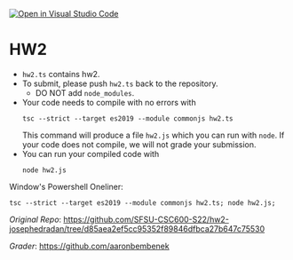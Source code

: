 [![Open in Visual Studio Code](https://classroom.github.com/assets/open-in-vscode-f059dc9a6f8d3a56e377f745f24479a46679e63a5d9fe6f495e02850cd0d8118.svg)](https://classroom.github.com/online_ide?assignment_repo_id=7120829&assignment_repo_type=AssignmentRepo)

# HW2

- `hw2.ts` contains hw2.
- To submit, please push `hw2.ts` back to the repository.
  - DO NOT add `node_modules`.
- Your code needs to compile with no errors with
  ```
  tsc --strict --target es2019 --module commonjs hw2.ts
  ```
  This command will produce a file `hw2.js` which you can run with `node`.
  If your code does not compile, we will not grade your submission.
- You can run your compiled code with
  ```
  node hw2.js
  ```

Window's Powershell Oneliner:

    tsc --strict --target es2019 --module commonjs hw2.ts; node hw2.js;

_Original Repo_: https://github.com/SFSU-CSC600-S22/hw2-josephedradan/tree/d85aea2ef5cc95352f89846dfbca27b647c75530

_Grader_: https://github.com/aaronbembenek
